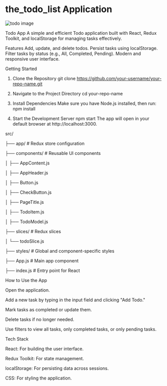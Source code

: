 # the_todo_list Application 
![todo image](https://github.com/user-attachments/assets/20397563-1dc5-4b28-97ce-a764ed8e6939)


Todo App
A simple and efficient Todo application built with React, Redux Toolkit, and localStorage for managing tasks effectively.


Features
Add, update, and delete todos.
Persist tasks using localStorage.
Filter tasks by status (e.g., All, Completed, Pending).
Modern and responsive user interface.


Getting Started
1. Clone the Repository
git clone https://github.com/your-username/your-repo-name.git

2. Navigate to the Project Directory
cd your-repo-name

3. Install Dependencies
    Make sure you have Node.js installed, then run:
npm install

4. Start the Development Server
npm start
The app will open in your default browser at http://localhost:3000.



src/

├── app/                # Redux store configuration

├── components/         # Reusable UI components

│   ├── AppContent.js

│   ├── AppHeader.js

│   ├── Button.js

│   ├── CheckButton.js

│   ├── PageTitle.js

│   ├── TodoItem.js

│   ├── TodoModel.js

├── slices/             # Redux slices

│   └── todoSlice.js

├── styles/             # Global and component-specific styles

├── App.js              # Main app component

├── index.js            # Entry point for React






How to Use the App

Open the application.

Add a new task by typing in the input field and clicking "Add Todo."

Mark tasks as completed or update them.

Delete tasks if no longer needed.

Use filters to view all tasks, only completed tasks, or only pending tasks.





Tech Stack

React: For building the user interface.

Redux Toolkit: For state management.

localStorage: For persisting data across sessions.

CSS: For styling the application.


